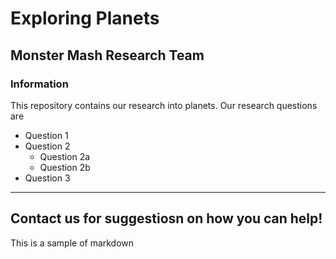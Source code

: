 # Exploring Planets

## Monster Mash Research Team

### Information

This repository contains our research into planets. Our research questions are
* Question 1
* Question 2
  - Question 2a
  - Question 2b
* Question 3


---
Contact us for suggestiosn on how you can help!
---

This is a sample of markdown
